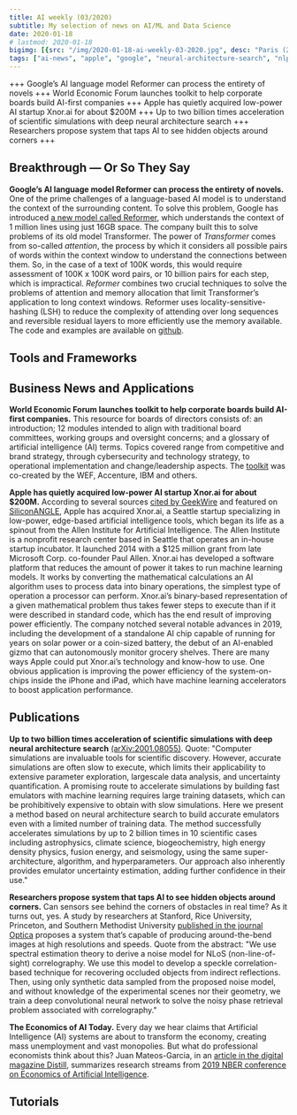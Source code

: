 ```yaml
---
title: AI weekly (03/2020)
subtitle: My selection of news on AI/ML and Data Science
date: 2020-01-18
# lastmod: 2020-01-18
bigimg: [{src: "/img/2020-01-18-ai-weekly-03-2020.jpg", desc: "Paris (2018)"}]
tags: ["ai-news", "apple", "google", "neural-architecture-search", "nlp"]
---
```


+++ Google’s AI language model Reformer can process the entirety of novels +++ World Economic Forum launches toolkit to help corporate boards build AI-first companies +++ Apple has quietly acquired low-power AI startup Xnor.ai for about $200M +++ Up to two billion times acceleration of scientific simulations with deep neural architecture search +++ Researchers propose system that taps AI to see hidden objects around corners +++
 

<!--more-->


## Breakthrough &mdash; Or So They Say

**Google’s AI language model Reformer can process the entirety of novels.** One of the prime challenges of a language-based AI model is to understand the context of the surrounding content. 
To solve this problem, Google has introduced [a new model called Reformer](https://ai.googleblog.com/2020/01/reformer-efficient-transformer.html), which understands the context of 1 million lines using just 16GB space. The company built this to solve problems of its old model Transformer. The power of *Transformer* comes from so-called *attention*, the process by which it considers all possible pairs of words within the context window to understand the connections between them. So, in the case of a text of 100K words, this would require assessment of 100K x 100K word pairs, or 10 billion pairs for each step, which is impractical.  *Reformer* combines two crucial techniques to solve the problems of attention and memory allocation that limit Transformer’s application to long context windows. Reformer uses locality-sensitive-hashing (LSH) to reduce the complexity of attending over long sequences and reversible residual layers to more efficiently use the memory available. The code and examples are available on [github](https://github.com/google/trax/tree/master/trax/models/reformer).
 


## Tools and Frameworks

 


## Business News and Applications

**World Economic Forum launches toolkit to help corporate boards build AI-first companies.** This resource for boards of directors consists of: an introduction; 12 modules intended to align with traditional board committees, working groups and oversight concerns; and a glossary of artificial intelligence (AI) terms. Topics covered range from competitive and brand strategy, through cybersecurity and technology strategy, to operational implementation and change/leadership aspects. The [toolkit](https://spark.adobe.com/page/RsXNkZANwMLEf/) was co-created by the WEF, Accenture, IBM and others. 

**Apple has quietly acquired low-power AI startup Xnor.ai for about $200M.** According to several sources [cited by GeekWire](https://www.geekwire.com/2020/exclusive-apple-acquires-xnor-ai-edge-ai-spin-paul-allens-ai2-price-200m-range/) and featured on [SiliconANGLE](https://siliconangle.com/2020/01/15/report-apple-quietly-acquired-low-power-ai-startup-xnor-ai-200m/), Apple has acquired Xnor.ai, a Seattle startup specializing in low-power, edge-based artificial intelligence tools, which began its life as a spinout from the Allen Institute for Artificial Intelligence. The Allen Institute is a nonprofit research center based in Seattle that operates an in-house startup incubator. It launched 2014 with a $125 million grant from late Microsoft Corp. co-founder Paul Allen. Xnor.ai has developed a software platform that reduces the amount of power it takes to run machine learning models. It works by converting the mathematical calculations an AI algorithm uses to process data into binary operations, the simplest type of operation a processor can perform. Xnor.ai’s binary-based representation of a given mathematical problem thus takes fewer steps to execute than if it were described in standard code, which has the end result of improving power efficiently. The company notched several notable advances in 2019, including the development of a standalone AI chip capable of running for years on solar power or a coin-sized battery, the debut of an AI-enabled gizmo that can autonomously monitor grocery shelves. There are many ways Apple could put Xnor.ai’s technology and know-how to use. One obvious application is improving the power efficiency of the system-on-chips inside the iPhone and iPad, which have machine learning accelerators to boost application performance.



## Publications

**Up to two billion times acceleration of scientific simulations
with deep neural architecture search** [(arXiv:2001.08055)](https://arxiv.org/pdf/2001.08055.pdf). Quote: "Computer simulations are invaluable tools for scientific discovery. However, accurate simulations are often slow to execute, which limits their applicability to extensive parameter exploration, largescale data analysis, and uncertainty quantification. A promising route to accelerate simulations by building fast emulators with machine learning requires large training datasets, which can be prohibitively expensive to obtain with slow simulations. Here we present a method based on neural architecture search to build accurate emulators even with a limited number of training data. The method successfully accelerates simulations by up to 2 billion times in 10 scientific cases including astrophysics, climate science, biogeochemistry, high energy density physics, fusion energy, and seismology, using the same super-architecture, algorithm, and hyperparameters. Our approach also
inherently provides emulator uncertainty estimation, adding further confidence in their use." 

**Researchers propose system that taps AI to see hidden objects around corners.** Can sensors see behind the corners of obstacles in real time? As it turns out, yes. A study by researchers at Stanford, Rice University, Princeton, and Southern Methodist University [published in the journal Optica](https://www.osapublishing.org/optica/abstract.cfm?uri=optica-7-1-63) proposes a system that’s capable of producing around-the-bend images at high resolutions and speeds. Quote from the abstract: "We use spectral estimation theory to derive a noise model for NLoS (non-line-of-sight) correlography. We use this model to develop a speckle correlation-based technique for recovering occluded objects from indirect reflections. Then, using only synthetic data sampled from the proposed noise model, and without knowledge of the experimental scenes nor their geometry, we train a deep convolutional neural network to solve the noisy phase retrieval problem associated with correlography."

**The Economics of AI Today.** Every day we hear claims that Artificial Intelligence (AI) systems are about to transform the economy, creating mass unemployment and vast monopolies. But what do professional economists think about this? Juan Mateos-Garcia, in an [article in the digital magazine Distill](https://thegradient.pub/the-economics-of-ai-today/), summarizes research streams from [2019 NBER conference on Economics of Artificial Intelligence](https://www.nber.org/conferences/economics-artificial-intelligence-fall-2019).


## Tutorials

